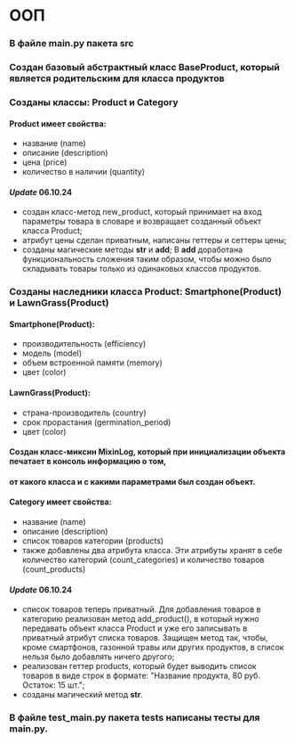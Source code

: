 # ООП

### В файле main.py пакета src

### Создан базовый абстрактный класс BaseProduct, который является родительским для класса продуктов

### Созданы классы: Product и Category

#### Product имеет свойства:
* название (name)
* описание (description)
* цена (price)
* количество в наличии (quantity)
#### _Update_ 06.10.24
* создан класс-метод new_product, который принимает на вход параметры товара в словаре и 
возвращает созданный объект класса Product; 
* атрибут цены сделан приватным, написаны геттеры и сеттеры цены;
* созданы магические методы __str__ и __add__;
В __add__ доработана функциональность сложения таким образом, чтобы можно было складывать товары только из одинаковых 
классов продуктов.
### Созданы наследники класса Product: Smartphone(Product) и LawnGrass(Product)
#### Smartphone(Product):
+ производительность (efficiency)
+ модель (model)
+ объем встроенной памяти (memory)
+ цвет (color)
#### LawnGrass(Product):
+ страна-производитель (country)
+ срок прорастания (germination_period)
+ цвет (color)

#### Создан класс-миксин MixinLog, который при инициализации объекта печатает в консоль информацию о том, 
#### от какого класса и с какими параметрами был создан объект.

#### Category имеет свойства:
* название (name)
* описание (description)
* список товаров категории (products)
* также добавлены два атрибута класса. Эти атрибуты хранят в себе количество категорий (count_categories) 
  и количество товаров (count_products)
#### _Update_ 06.10.24
* cписок товаров теперь приватный. Для добавления товаров в категорию реализован метод add_product(), 
в который нужно передавать объект класса Product и уже его записывать в приватный атрибут списка товаров. 
Защищен метод так, чтобы, кроме смартфонов, газонной травы или других продуктов, в список
нельзя было добавлять ничего другого;
* реализован геттер products, который будет выводить список товаров в виде строк в формате:
"Название продукта, 80 руб. Остаток: 15 шт.";
* созданы магический метод __str__.

### В файле test_main.py пакета tests написаны тесты для main.py.